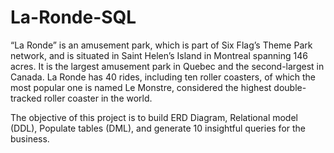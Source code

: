 # La-Ronde-SQL

“La Ronde” is an amusement park, which is part of Six Flag’s Theme Park network,  and is situated in Saint Helen’s Island in Montreal spanning 146 acres. It is the largest amusement park in Quebec and the second-largest in Canada. La Ronde has 40 rides, including ten roller coasters, of which the most popular one is named Le Monstre, considered the highest double-tracked roller coaster in the world.

The objective of this project is to build ERD Diagram, Relational model (DDL), Populate tables (DML), and generate 10 insightful queries for the business. 